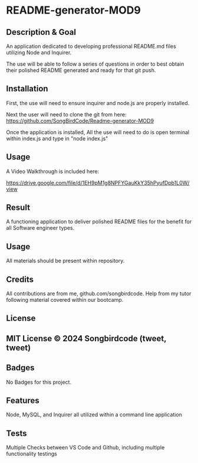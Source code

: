 

# README-generator-MOD9

## Description & Goal

An application dedicated to developing professional README.md files utilizing Node and Inquirer. 

The use will be able to follow a series of questions in order to best obtain their polished README generated and ready for that git push. 
 

## Installation

First, the use will need to ensure inquirer and node.js are properly installed. 

Next the user will need to clone the git from here: https://github.com/SongBirdCode/Readme-generator-MOD9

Once the application is installed, All the use will need to do is open terminal within index.js 
and type in "node index.js"


## Usage

A Video Walkthrough is included here:

https://drive.google.com/file/d/1EH9pM1g8NPFYGauKkY35hPyufDpb1L0W/view

## Result

A functioning application to deliver polished README files for the benefit for all Software engineer types. 

## Usage


All materials should be present within repository. 

## Credits

All contributions are from me, github.com/songbirdcode.
Help from my tutor following material covered within our bootcamp.

## License

MIT License © 2024 Songbirdcode (tweet, tweet) 
---

## Badges

No Badges for this project. 

## Features

Node, MySQL, and Inquirer all utilized within a command line application

## Tests

Multiple Checks between VS Code and Github, including multiple functionality testings
